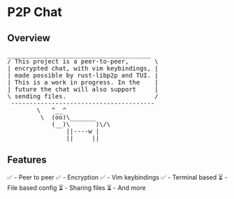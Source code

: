 # P2P Chat
## Overview
<pre>
_______________________________________
/ This project is a peer-to-peer,       \
| encrypted chat, with vim keybindings, |
| made possible by rust-libp2p and TUI. |
| This is a work in progress. In the    |
| future the chat will also support     |
\ sending files.                        /
 ---------------------------------------
        \   ^__^
         \  (oo)\_______
            (__)\       )\/\
                ||----w |
                ||     ||
</pre>

## Features
✅ - Peer to peer
✅ - Encryption
✅ - Vim keybindings
✅ - Terminal based
⏳ - File based config
⏳ - Sharing files
⏳ - And more
